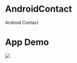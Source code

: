 # AndroidContact
Android Contact
# App Demo
![](https://github.com/dipoengoro/AndroidContact/assets/demo.gif)